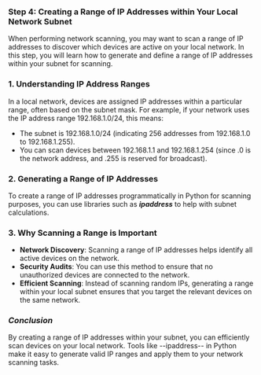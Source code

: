 ### Step 4: Creating a Range of IP Addresses within Your Local Network Subnet

When performing network scanning, you may want to scan a range of IP addresses to discover which devices are active on your local network. In this step, you will learn how to generate and define a range of IP addresses within your subnet for scanning.

### 1. Understanding IP Address Ranges
In a local network, devices are assigned IP addresses within a particular range, often based on the subnet mask. For example, if your network uses the IP address range 192.168.1.0/24, this means:

- The subnet is 192.168.1.0/24 (indicating 256 addresses from 192.168.1.0 to 192.168.1.255).
- You can scan devices between 192.168.1.1 and 192.168.1.254 (since .0 is the network address, and .255 is reserved for broadcast).

### 2. Generating a Range of IP Addresses
To create a range of IP addresses programmatically in Python for scanning purposes, you can use libraries such as ***ipaddress*** to help with subnet calculations.

### 3. Why Scanning a Range is Important
- **Network Discovery**: Scanning a range of IP addresses helps identify all active devices on the network.
- **Security Audits**: You can use this method to ensure that no unauthorized devices are connected to the network.
- **Efficient Scanning**: Instead of scanning random IPs, generating a range within your local subnet ensures that you target the relevant devices on the same network.

### ***Conclusion***
By creating a range of IP addresses within your subnet, you can efficiently scan devices on your local network. Tools like 
--ipaddress-- in Python make it easy to generate valid IP ranges and apply them to your network scanning tasks.
